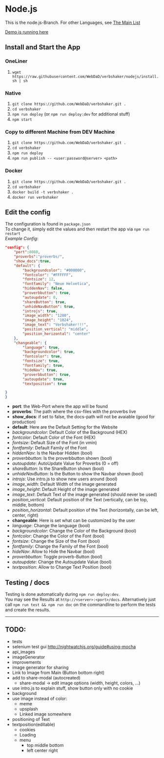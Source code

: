
# Node.js
This is the node.js-Branch.
For other Languages, see [The Main List](https://github.com/WebDaD/verbshaker/#list-of-languages)

[Demo is running here](http://)

## Install and Start the App

### OneLiner
1. `wget https://raw.githubusercontent.com/WebDaD/verbshaker/nodejs/install.sh | sh`

### Native
1. `git clone https://github.com/WebDaD/verbshaker.git .`
2. `cd verbshaker`
3. `npm run deploy` (or `npm run deploy:dev` for additional stuff)
4. `npm start`

### Copy to different Machine from DEV Machine
1. `git clone https://github.com/WebDaD/verbshaker.git .`
2. `cd verbshaker`
3. `npm run deploy`
4. `npm run publish -- <user:password@server> <path>`

### Docker
1. `git clone https://github.com/WebDaD/verbshaker.git .`
2. `cd verbshaker`
3. `docker build -t verbshaker .`
4. `docker run verbshaker`


## Edit the config
The configuration is found in `package.json`  
To change it, simply edit the values and then restart the app via `npm run restart`  
_Example Config_:
```json
"config": {
	"port":8080,
	"proverbs":"proverbs/",
	"show_docs":true,
	"default": {
		"backgroundcolor": "#000000",
		"fontcolor": "#FFFFFF",
		"fontsize": 12,
		"fontfamily": "Neue Helvetica",
		"hiddenNav": false,
		"proverbbutton": true,
		"autoupdate": 0,
		"shareButton": true,
		"unhideNavButton": true,
		"introjs": true,
		"image_width": "1280",
		"image_height": "1024",
		"image_text": "Verbshaker!!!",
		"position_vertical": "middle",
		"position_horizontal": "center"
	},
	"changeable": {
		"language": true,
		"backgroundcolor": true,
		"fontcolor": true,
		"fontsize": true,
		"fontfamily": true,
		"hideNav": true,
		"proverbbutton": true,
		"autoupdate": true,
		"textposition": true

}
}
```
* **port**: the Web-Port where the app will be found
* **proverbs**: The path where the csv-files with the proverbs live
* **show_docs**: if set to false, the docs-path will not be avaiable (good for production)
* **default**: Here are the Default Setting for the Website
* _backgroundcolor_: Default Color of the Background (HEX)
* _fontcolor_: Default Color of the Font (HEX)
* _fontsize_: Default Size of the Font (in vmin)
* _fontfamily_: Default Family of the Font
* _hiddenNav_: Is the Navbar Hidden (bool)
* _proverbbutton_: Is the proverbbutton shown (bool)
* _autoupdate_: AutoUpdate Value for Proverbs (0 = off)
* _shareButton_: Is the ShareButton shown (bool)
* _unhideNavButton_: Is the Button to show the Navbar shown (bool)
* _introjs_: Use intro.js to show new users around (bool)
* _image_width_: Default Width of the image generated
* _image_height_: Default Height of the image generated
* _image_text_: Default Text of the image generated (should never be used)
* _position_vertical_: Default position of the Text (vertically, can be top, middle, bottom)
* _position_horizontal_: Default position of the Text (horizontally, can be left, center, right)
* **changeable**: Here is set what can be customized by the user
* _language_: Change the language (bool)
* _backgroundcolor_: Change the Color of the Background (bool)
* _fontcolor_: Change the Color of the Font (bool)
* _fontsize_: Change the Size of the Font (bool)
* _fontfamily_: Change the Family of the Font (bool)
* _hideNav_: Allow to Hide the Navbar (bool)
* _proverbbutton_: Toggle proverb-Button (bool)
* _autoupdate_: Change the Autoupdate Value (bool)
* _textposition_: Allow to Change Text Position (bool)

## Testing / docs
Testing is done automatically during `npm run deploy:dev`.  
You may see the Results at `http://<server>:<port>/docs`.
Alternatively just call `npm run test && npm run doc` on the commandline to perform the tests and create the results.

---
## TODO:
* tests
* selenium test gui http://nightwatchjs.org/guide#using-mocha
* api_images
* imageGenerator
* improvements
* image generator for sharing
* Link to Image from Main (Button bottom right)
* add to share-modal (autocreated)
  * share-modal -> edit image options (width, height, colors, ...)
* use intro.js to explain stuff, show button only with no cookie
* background
* use image instead of color:
  * meme
  * upsplash
  * Linked image somewhere
* positioning of Text
* textposition(editable)
  * cookies
  * Loading
  * menu
    * top middle bottom
    * left center right
